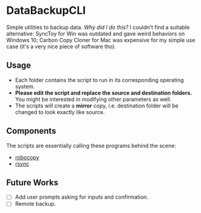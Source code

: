 # DataBackupCLI
Simple utilities to backup data. *Why did I do this?* I couldn't find a suitable alternative: SyncToy for Win was outdated and gave weird behaviors on Windows 10; Carbon Copy Cloner for Mac was expensive for my simple use case (it's a very nice piece of software tho). 

## Usage
- Each folder contains the script to run in its corresponding operating system. 
- **Please edit the script and replace the source and destination folders.** You might be interested in modifying other parameters as well.
- The scripts will create a **mirror** copy, i.e. destination folder will be changed to look exactly like source. 

## Components
The scripts are essentially calling these programs behind the scene:
- [robocopy](https://docs.microsoft.com/en-us/powershell/module/microsoft.powershell.utility/?view=powershell-7.1)
- [rsync](https://www.man7.org/linux/man-pages/man1/rsync.1.html)

## Future Works
- [ ] Add user prompts asking for inputs and confirmation. 
- [ ] Remote backup. 
